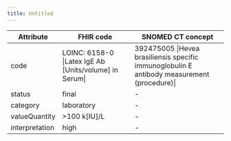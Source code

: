 ```yaml
---
title: Untitled
---
```


| Attribute      | FHIR code                                               | SNOMED CT concept                                                                           |
| -------------- | ------------------------------------------------------- | ------------------------------------------------------------------------------------------- |
| code           | LOINC: 6158-0 \|Latex IgE Ab \[Units/volume] in Serum\| | 392475005 \|Hevea brasiliensis specific immunoglobulin E antibody measurement (procedure)\| |
| status         | final                                                   | -                                                                                           |
| category       | laboratory                                              | -                                                                                           |
| valueQuantity  | >100 k\[IU]/L                                           | -                                                                                           |
| interpretation | high                                                    | -                                                                                           |

